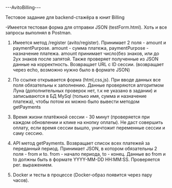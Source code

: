 ---AvitoBilling---

Тестовое задание для backend-стажёра в юнит Billing

-Имеется тестовая форма для отправки JSON (testForm.html). Хоть и все запросы выполнял в Postman.

1) Имеется метод /register (avito/register). Принимает 2 поля - amount и paymentPurpose.
amount - сумма платежа, paymentPurpose - назначение платежа. amount принимает число(без знаков, 
или до 2ух знаков после запятой. Также проверяет полученные из JSON данные на корректность.
Возвращает URL с ID сессии. (возвращает через echo, возможно нужно было в формате JSON)

2) По ссылке открывается форма (html,css,js). При вводе данных все поля обязательны к заполнению. Данные проверяются
алгоритмом Луна (дополнительных проверок нет, т.к не указано в задании) и записываются в БД MySql 
(только имя, сумма и назначение платежа), чтобы потом их можно было вывести методом getPayments

3) Время жизни платёжной сессии - 30 минут (проверяется при каждом обновлении и клике на кнопку оплаты).
Не даст совершить оплату, если время сессии вышло, уничтожит переменные сессии и саму сессию.

4) API метод getPayments. Возвращает список всех платежей за переданный период. Принимает JSON,
в котором обязательны 2 поля - from и to. from - начало периода, to - конец. Данные во from и to
должны быть в формате YYYY-MM-DD HH:MM:SS. Проверяется рег. выражением.

5) Docker и тесты в процессе (Docker-образ появится через пару часов).